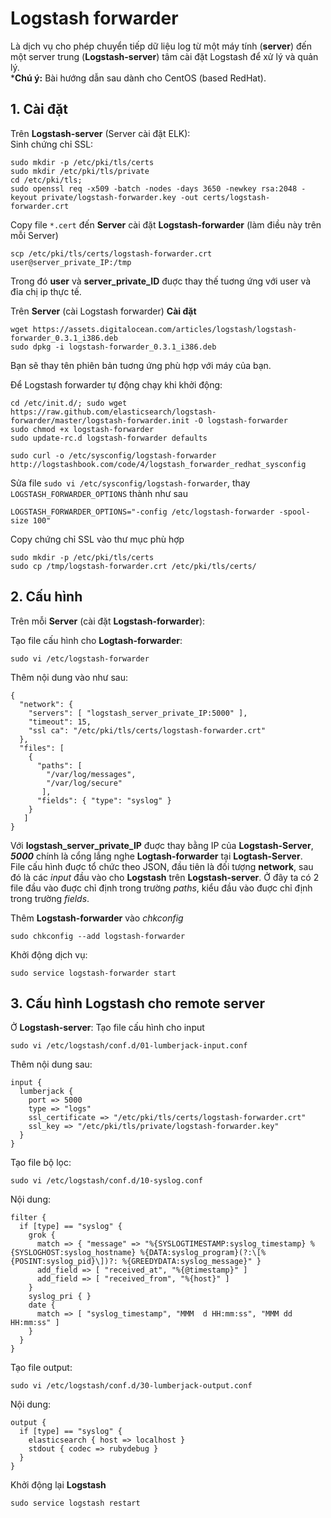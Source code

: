 # Logstash forwarder
Là dịch vụ cho phép chuyển tiếp dữ liệu log từ một máy tính (**server**) đến một server trung (**Logstash-server**) tâm cài đặt Logstash để xử lý và quản lý.
<br/>
***Chú ý:** Bài hướng dẫn sau dành cho CentOS (based RedHat).

## 1. Cài đặt
Trên **Logstash-server** (Server cài đặt ELK):
<br/>
Sinh chứng chỉ SSL:
```
sudo mkdir -p /etc/pki/tls/certs
sudo mkdir /etc/pki/tls/private
cd /etc/pki/tls;
sudo openssl req -x509 -batch -nodes -days 3650 -newkey rsa:2048 -keyout private/logstash-forwarder.key -out certs/logstash-forwarder.crt
```
Copy file `*.cert` đến **Server** cài đặt **Logstash-forwarder** (làm điều này trên mỗi Server)
```
scp /etc/pki/tls/certs/logstash-forwarder.crt user@server_private_IP:/tmp
```

Trong đó __user__ và **server\_private\_ID** đuợc thay thế tuơng ứng với user và đỉa chị ip thực tế.

Trên **Server** (cài Logstash forwarder)
**Cài đặt**

```
wget https://assets.digitalocean.com/articles/logstash/logstash-forwarder_0.3.1_i386.deb
sudo dpkg -i logstash-forwarder_0.3.1_i386.deb
```
Bạn sẽ thay tên phiên bản tuơng ứng phù hợp với máy của bạn.

Để Logstash forwarder tự động chạy khi khởi động:
```
cd /etc/init.d/; sudo wget https://raw.github.com/elasticsearch/logstash-forwarder/master/logstash-forwarder.init -O logstash-forwarder
sudo chmod +x logstash-forwarder
sudo update-rc.d logstash-forwarder defaults
```
```
sudo curl -o /etc/sysconfig/logstash-forwarder http://logstashbook.com/code/4/logstash_forwarder_redhat_sysconfig
```
Sửa file `sudo vi /etc/sysconfig/logstash-forwarder`,
thay `LOGSTASH_FORWARDER_OPTIONS` thành như sau
```
LOGSTASH_FORWARDER_OPTIONS="-config /etc/logstash-forwarder -spool-size 100"
```
Copy chứng chỉ SSL vào thư mục phù hợp
```
sudo mkdir -p /etc/pki/tls/certs
sudo cp /tmp/logstash-forwarder.crt /etc/pki/tls/certs/
```

## 2. Cấu hình
Trên mỗi **Server** (cài đặt **Logstash-forwarder**):

Tạo file cấu hình cho **Logtash-forwarder**:

```
sudo vi /etc/logstash-forwarder
```

Thêm nội dung vào như sau:
```
{
  "network": {
    "servers": [ "logstash_server_private_IP:5000" ],
    "timeout": 15,
    "ssl ca": "/etc/pki/tls/certs/logstash-forwarder.crt"
  },
  "files": [
    {
      "paths": [
        "/var/log/messages",
        "/var/log/secure"
       ],
      "fields": { "type": "syslog" }
    }
   ]
}
```
Với **logstash\_server\_private\_IP** đuợc thay bằng IP của **Logstash-Server**, **_5000_** chính là cổng lắng nghe **Logtash-forwarder** tại **Logtash-Server**.
<br/>
File cấu hình đuợc tổ chức theo JSON, đầu tiên là đối tượng **network**, sau đó là các *input* đầu vào cho **Logstash** trên **Logstash-server**.
Ở đây ta có 2 file đầu vào đuợc chỉ định trong trường *paths*, kiểu đầu vào đuợc chỉ định trong trường *fields*.

Thêm **Logstash-forwarder** vào *chkconfig*
```
sudo chkconfig --add logstash-forwarder
```
Khởi động dịch vụ:
```
sudo service logstash-forwarder start
```

## 3. Cấu hình Logstash cho remote server
Ở **Logstash-server**:
Tạo file cấu hình cho input
```
sudo vi /etc/logstash/conf.d/01-lumberjack-input.conf
```
Thêm nội dung sau:
```
input {
  lumberjack {
    port => 5000
    type => "logs"
    ssl_certificate => "/etc/pki/tls/certs/logstash-forwarder.crt"
    ssl_key => "/etc/pki/tls/private/logstash-forwarder.key"
  }
}
```
Tạo file bộ lọc:
```
sudo vi /etc/logstash/conf.d/10-syslog.conf
```
Nội dung:
```
filter {
  if [type] == "syslog" {
    grok {
      match => { "message" => "%{SYSLOGTIMESTAMP:syslog_timestamp} %{SYSLOGHOST:syslog_hostname} %{DATA:syslog_program}(?:\[%{POSINT:syslog_pid}\])?: %{GREEDYDATA:syslog_message}" }
      add_field => [ "received_at", "%{@timestamp}" ]
      add_field => [ "received_from", "%{host}" ]
    }
    syslog_pri { }
    date {
      match => [ "syslog_timestamp", "MMM  d HH:mm:ss", "MMM dd HH:mm:ss" ]
    }
  }
}
```
Tạo file output:
```
sudo vi /etc/logstash/conf.d/30-lumberjack-output.conf
```
Nội dung:
```
output {
  if [type] == "syslog" {
    elasticsearch { host => localhost }
    stdout { codec => rubydebug }
  }
}
```
Khởi động lại **Logstash**
```
sudo service logstash restart
```
